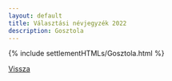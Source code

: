```yaml
---
layout: default
title: Választási névjegyzék 2022
description: Gosztola
---
```


{% include settlementHTMLs/Gosztola.html %}

[Vissza](./)